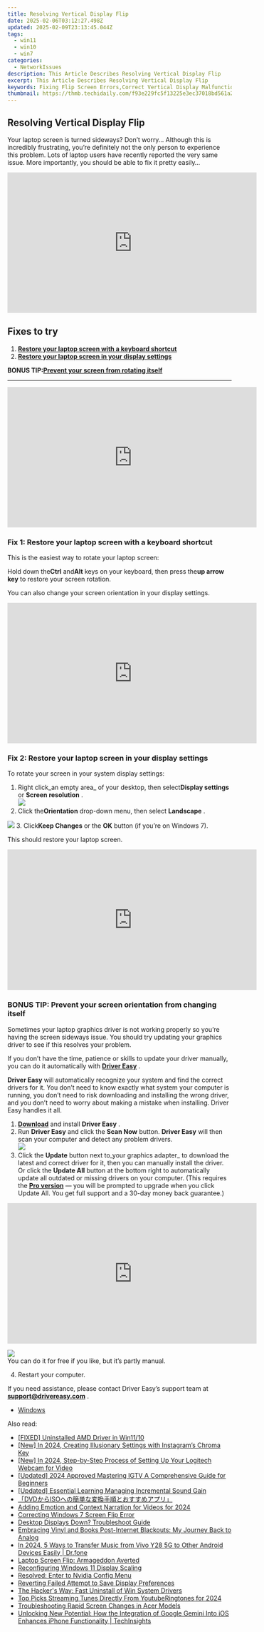 ```yaml
---
title: Resolving Vertical Display Flip
date: 2025-02-06T03:12:27.498Z
updated: 2025-02-09T23:13:45.044Z
tags:
  - win11
  - win10
  - win7
categories:
  - NetworkIssues
description: This Article Describes Resolving Vertical Display Flip
excerpt: This Article Describes Resolving Vertical Display Flip
keywords: Fixing Flip Screen Errors,Correct Vertical Display Malfunctions,Resolve Tablet Horizontal Swap Issue,Stop Vertical Orientation Switching,Troubleshoot Portable Devices' Vertical Flip,How to Prevent Vertical LCD Flipping,Fixing Screen Rotation Problems in Phones or Tablets
thumbnail: https://thmb.techidaily.com/f93e229fc5f13225e3ec37018bd561a2847508d52fab174783650da2991d3824.jpg
---
```


## Resolving Vertical Display Flip

 Your laptop screen is turned sideways? Don’t worry… Although this is incredibly frustrating, you’re definitely not the only person to experience this problem. Lots of laptop users have recently reported the very same issue. More importantly, you should be able to fix it pretty easily…

<!-- affiliate ads begin -->
<iframe width="560" height="315" src="https://www.youtube.com/embed/2Iv3DjT2Fyw?si=pR_z8ZDDVGF2MvKJ" title="YouTube video player" frameborder="0" allow="accelerometer; autoplay; clipboard-write; encrypted-media; gyroscope; picture-in-picture; web-share" referrerpolicy="strict-origin-when-cross-origin" allowfullscreen></iframe>
<!-- affiliate ads end -->

## Fixes to try

1. [**Restore your laptop screen with a keyboard shortcut**](#a)
2. [**Restore your laptop screen in your display settings**](#b)

 **BONUS TIP:[Prevent your screen from rotating itself](#c)**

---

<!-- affiliate ads begin -->
<iframe width="560" height="315" src="https://www.youtube.com/embed/sn2STvYRVb8?si=Z-XhJJ1Mc-Em5Kqy" title="YouTube video player" frameborder="0" allow="accelerometer; autoplay; clipboard-write; encrypted-media; gyroscope; picture-in-picture; web-share" referrerpolicy="strict-origin-when-cross-origin" allowfullscreen></iframe>
<!-- affiliate ads end -->

### Fix 1: Restore your laptop screen with a keyboard shortcut

This is the easiest way to rotate your laptop screen:

 Hold down the**Ctrl** and**Alt** keys on your keyboard, then press the**up arrow key**  to restore your screen rotation.

You can also change your screen orientation in your display settings.

<!-- affiliate ads begin -->
<iframe width="560" height="315" src="https://www.youtube.com/embed/HaM818fFKXQ?si=ZZLA4lFSHSgCpSE0" title="YouTube video player" frameborder="0" allow="accelerometer; autoplay; clipboard-write; encrypted-media; gyroscope; picture-in-picture; web-share" referrerpolicy="strict-origin-when-cross-origin" allowfullscreen></iframe>
<!-- affiliate ads end -->

### Fix 2: Restore your laptop screen in your display settings

To rotate your screen in your system display settings:

1. Right click_an empty area_ of your desktop, then select**Display settings** or **Screen resolution** .  
![](https://images.drivereasy.com/wp-content/uploads/2018/10/img_5bd043209191b.jpg)
2. Click the**Orientation** drop-down menu, then select **Landscape**  .  

![](https://images.drivereasy.com/wp-content/uploads/2018/10/img_5bd044764e5ec.jpg)
3. Click**Keep Changes** or the **OK** button (if you’re on Windows 7).

This should restore your laptop screen.

<!-- affiliate ads begin -->
<iframe width="560" height="315" src="https://www.youtube.com/embed/qObsqoJB9LI?si=ppqxfXzP0UL4J6Tp" title="YouTube video player" frameborder="0" allow="accelerometer; autoplay; clipboard-write; encrypted-media; gyroscope; picture-in-picture; web-share" referrerpolicy="strict-origin-when-cross-origin" allowfullscreen></iframe>
<!-- affiliate ads end -->

### BONUS TIP: Prevent your screen orientation from changing itself

 Sometimes your laptop graphics driver is not working properly so you’re having the screen sideways issue. You should try updating your graphics driver to see if this resolves your problem.

 If you don’t have the time, patience or skills to update your driver manually, you can do it automatically with **[Driver Easy](https://tools.techidaily.com/drivereasy/download/)** .

**Driver Easy**  will automatically recognize your system and find the correct drivers for it. You don’t need to know exactly what system your computer is running, you don’t need to risk downloading and installing the wrong driver, and you don’t need to worry about making a mistake when installing. Driver Easy handles it all.

1. [**Download**](https://tools.techidaily.com/drivereasy/download/) and install **Driver Easy** .
2. Run **Driver Easy** and click the **Scan Now** button. **Driver Easy**  will then scan your computer and detect any problem drivers.  
![](https://images.drivereasy.com/wp-content/uploads/2018/10/img_5bd0366bd75a4.jpg)
3. Click the **Update**  button next to_your graphics adapter_ to download the latest and correct driver for it, then you can manually install the driver. Or click the **Update All**  button at the bottom right to automatically update all outdated or missing drivers on your computer. (This requires the **[Pro version](https://tools.techidaily.com/drivereasy/download/)**  — you will be prompted to upgrade when you click Update All. You get full support and a 30-day money back guarantee.)  

<!-- affiliate ads begin -->
<iframe width="560" height="315" src="https://www.youtube.com/embed/0Kr7Dpw0HuM?si=05wWDXdPgmC-oBBE" title="YouTube video player" frameborder="0" allow="accelerometer; autoplay; clipboard-write; encrypted-media; gyroscope; picture-in-picture; web-share" referrerpolicy="strict-origin-when-cross-origin" allowfullscreen></iframe>
<!-- affiliate ads end -->

![](https://images.drivereasy.com/wp-content/uploads/2018/10/img_5bd03674f2903.jpg)  
 You can do it for free if you like, but it’s partly manual.

4. Restart your computer.

 If you need assistance, please contact Driver Easy’s support team at **[support@drivereasy.com](mailto:support@drivereasy.com)**  .

* [Windows](https://tools.techidaily.com/drivereasy/download/)

<ins class="adsbygoogle"
     style="display:block"
     data-ad-format="autorelaxed"
     data-ad-client="ca-pub-7571918770474297"
     data-ad-slot="1223367746"></ins>

<ins class="adsbygoogle"
     style="display:block"
     data-ad-client="ca-pub-7571918770474297"
     data-ad-slot="8358498916"
     data-ad-format="auto"
     data-full-width-responsive="true"></ins>

<span class="atpl-alsoreadstyle">Also read:</span>
<div><ul>
<li><a href="https://network-issues.techidaily.com/fixed-uninstalled-amd-driver-in-win1110/"><u>[FIXED] Uninstalled AMD Driver in Win11/10</u></a></li>
<li><a href="https://instagram-videos.techidaily.com/new-in-2024-creating-illusionary-settings-with-instagrams-chroma-key/"><u>[New] In 2024, Creating Illusionary Settings with Instagram’s Chroma Key</u></a></li>
<li><a href="https://screen-activity-recording.techidaily.com/new-in-2024-step-by-step-process-of-setting-up-your-logitech-webcam-for-video/"><u>[New] In 2024, Step-by-Step Process of Setting Up Your Logitech Webcam for Video</u></a></li>
<li><a href="https://instagram-video-files.techidaily.com/updated-2024-approved-mastering-igtv-a-comprehensive-guide-for-beginners/"><u>[Updated] 2024 Approved Mastering IGTV A Comprehensive Guide for Beginners</u></a></li>
<li><a href="https://fox-friendly.techidaily.com/updated-essential-learning-managing-incremental-sound-gain/"><u>[Updated] Essential Learning Managing Incremental Sound Gain</u></a></li>
<li><a href="https://some-knowledge.techidaily.com/dvdiso/"><u>「DVDからISOへの簡単な変換手順とおすすめアプリ」</u></a></li>
<li><a href="https://extra-tips.techidaily.com/adding-emotion-and-context-narration-for-videos-for-2024/"><u>Adding Emotion and Context Narration for Videos for 2024</u></a></li>
<li><a href="https://network-issues.techidaily.com/correcting-windows-7-screen-flip-error/"><u>Correcting Windows 7 Screen Flip Error</u></a></li>
<li><a href="https://network-issues.techidaily.com/desktop-displays-down-troubleshoot-guide/"><u>Desktop Displays Down? Troubleshoot Guide</u></a></li>
<li><a href="https://buynow-reviews.techidaily.com/embracing-vinyl-and-books-post-internet-blackouts-my-journey-back-to-analog/"><u>Embracing Vinyl and Books Post-Internet Blackouts: My Journey Back to Analog</u></a></li>
<li><a href="https://android-transfer.techidaily.com/in-2024-5-ways-to-transfer-music-from-vivo-y28-5g-to-other-android-devices-easily-drfone-by-drfone-transfer-from-android-transfer-from-android/"><u>In 2024, 5 Ways to Transfer Music from Vivo Y28 5G to Other Android Devices Easily | Dr.fone</u></a></li>
<li><a href="https://network-issues.techidaily.com/laptop-screen-flip-armageddon-averted/"><u>Laptop Screen Flip: Armageddon Averted</u></a></li>
<li><a href="https://network-issues.techidaily.com/reconfiguring-windows-11-display-scaling/"><u>Reconfiguring Windows 11 Display Scaling</u></a></li>
<li><a href="https://network-issues.techidaily.com/resolved-enter-to-nvidia-config-menu/"><u>Resolved: Enter to Nvidia Config Menu</u></a></li>
<li><a href="https://network-issues.techidaily.com/reverting-failed-attempt-to-save-display-preferences/"><u>Reverting Failed Attempt to Save Display Preferences</u></a></li>
<li><a href="https://network-issues.techidaily.com/the-hackers-way-fast-uninstall-of-win-system-drivers/"><u>The Hacker's Way: Fast Uninstall of Win System Drivers</u></a></li>
<li><a href="https://some-skills.techidaily.com/top-picks-streaming-tunes-directly-from-youtuberingtones-for-2024/"><u>Top Picks Streaming Tunes Directly From YoutubeRingtones for 2024</u></a></li>
<li><a href="https://network-issues.techidaily.com/troubleshooting-rapid-screen-changes-in-acer-models/"><u>Troubleshooting Rapid Screen Changes in Acer Models</u></a></li>
<li><a href="https://tech-haven.techidaily.com/unlocking-new-potential-how-the-integration-of-google-gemini-into-ios-enhances-iphone-functionality-techinsights/"><u>Unlocking New Potential: How the Integration of Google Gemini Into iOS Enhances iPhone Functionality | TechInsights</u></a></li>
</ul></div>

